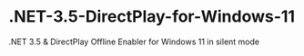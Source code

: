 # .NET-3.5-DirectPlay-for-Windows-11
.NET 3.5 &amp; DirectPlay Offline Enabler for Windows 11 in silent mode
